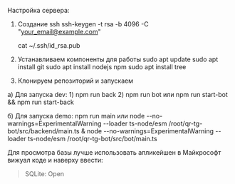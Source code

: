 Настройка сервера:

1) Создание ssh 
    ssh-keygen -t rsa -b 4096 -C "your_email@example.com"

    cat ~/.ssh/id_rsa.pub

2) Устанавливаем компоненты для работы
    sudo apt update
    sudo apt install git
    sudo apt install nodejs npm
    sudo apt install tree

3) Клонируем репозиторий и запускаем

а) Для запуска dev:
    1) npm run back
    2) npm run bot
или
    npm run start-bot && npm run start-back

б) Для запуска demo:
    npm run main
или
    node --no-warnings=ExperimentalWarning --loader ts-node/esm /root/qr-tg-bot/src/backend/main.ts &
    node --no-warnings=ExperimentalWarning --loader ts-node/esm /root/qr-tg-bot/src/bot/main.ts

Для просмотра базы лучше использовать апликейшен в Майкрософт вижуал коде и наверху ввести:
>SQLite: Open